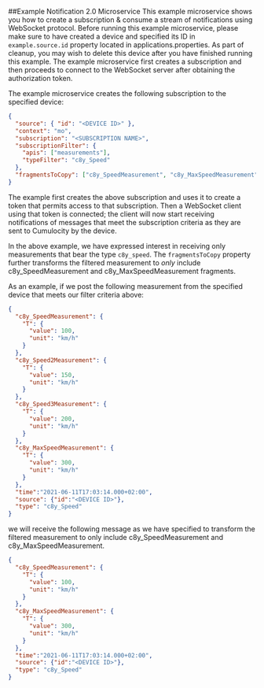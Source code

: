 ##Example Notification 2.0 Microservice
This example microservice shows you how to create a subscription & consume a stream of notifications using WebSocket protocol. Before running this example microservice, please make sure to have created a device and specified its ID in `example.source.id` property located in applications.properties. As part of cleanup, you may wish to delete this device after you have finished running this example. The example microservice first creates a subscription and then proceeds to connect to the WebSocket server after obtaining the authorization token.

The example microservice creates the following subscription to the specified device:

```json
{
  "source": { "id": "<DEVICE ID>" }, 
  "context": "mo", 
  "subscription": "<SUBSCRIPTION NAME>", 
  "subscriptionFilter": {
    "apis": ["measurements"], 
    "typeFilter": "c8y_Speed"
  }, 
  "fragmentsToCopy": ["c8y_SpeedMeasurement", "c8y_MaxSpeedMeasurement"]
}
```
The example first creates the above subscription and uses it to create a token that permits access to that subscription. Then a WebSocket client using that token is connected; the client will now start receiving notifications of messages that meet the subscription criteria as they are sent to Cumulocity by the device.

In the above example, we have expressed interest in receiving only measurements that bear the type `c8y_speed`. The `fragmentsToCopy` property further transforms the filtered measurement to *only* include c8y_SpeedMeasurement and c8y_MaxSpeedMeasurement fragments.

As an example, if we post the following measurement from the specified device that meets our filter criteria above:

```json
{
  "c8y_SpeedMeasurement": {
    "T": {
      "value": 100,
      "unit": "km/h"
    }
  },
  "c8y_Speed2Measurement": {
    "T": {
      "value": 150,
      "unit": "km/h"
    }
  },
  "c8y_Speed3Measurement": {
    "T": {
      "value": 200,
      "unit": "km/h"
    }
  },
  "c8y_MaxSpeedMeasurement": {
    "T": {
      "value": 300,
      "unit": "km/h"
    }
  },            
  "time":"2021-06-11T17:03:14.000+02:00",
  "source": {"id":"<DEVICE ID>"},
  "type": "c8y_Speed"
}
```
we will receive the following message as we have specified to transform the filtered measurement to only include c8y_SpeedMeasurement and c8y_MaxSpeedMeasurement.

```json
{
  "c8y_SpeedMeasurement": {
    "T": {
      "value": 100, 
      "unit": "km/h"
    }
  }, 
  "c8y_MaxSpeedMeasurement": {
    "T": {
      "value": 300,
      "unit": "km/h"
    }
  },
  "time":"2021-06-11T17:03:14.000+02:00",
  "source": {"id":"<DEVICE ID>"},
  "type": "c8y_Speed"
}
```
